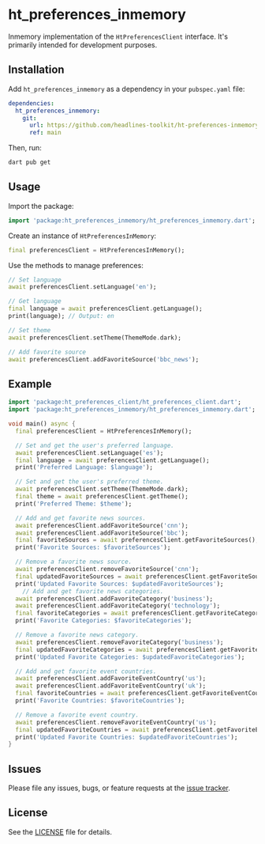 # ht_preferences_inmemory

Inmemory implementation of the `HtPreferencesClient` interface. It's primarily intended for development purposes.

## Installation

Add `ht_preferences_inmemory` as a dependency in your `pubspec.yaml` file:

```yaml
dependencies:
  ht_preferences_inmemory:
    git:
      url: https://github.com/headlines-toolkit/ht-preferences-inmemory.git
      ref: main 
```

Then, run:

```bash
dart pub get
```

## Usage

Import the package:

```dart
import 'package:ht_preferences_inmemory/ht_preferences_inmemory.dart';
```

Create an instance of `HtPreferencesInMemory`:

```dart
final preferencesClient = HtPreferencesInMemory();
```

Use the methods to manage preferences:

```dart
// Set language
await preferencesClient.setLanguage('en');

// Get language
final language = await preferencesClient.getLanguage();
print(language); // Output: en

// Set theme
await preferencesClient.setTheme(ThemeMode.dark);

// Add favorite source
await preferencesClient.addFavoriteSource('bbc_news');
```

## Example
```dart
import 'package:ht_preferences_client/ht_preferences_client.dart';
import 'package:ht_preferences_inmemory/ht_preferences_inmemory.dart';

void main() async {
  final preferencesClient = HtPreferencesInMemory();

  // Set and get the user's preferred language.
  await preferencesClient.setLanguage('es');
  final language = await preferencesClient.getLanguage();
  print('Preferred Language: $language');

  // Set and get the user's preferred theme.
  await preferencesClient.setTheme(ThemeMode.dark);
  final theme = await preferencesClient.getTheme();
  print('Preferred Theme: $theme');

  // Add and get favorite news sources.
  await preferencesClient.addFavoriteSource('cnn');
  await preferencesClient.addFavoriteSource('bbc');
  final favoriteSources = await preferencesClient.getFavoriteSources();
  print('Favorite Sources: $favoriteSources');

  // Remove a favorite news source.
  await preferencesClient.removeFavoriteSource('cnn');
  final updatedFavoriteSources = await preferencesClient.getFavoriteSources();
  print('Updated Favorite Sources: $updatedFavoriteSources');
    // Add and get favorite news categories.
  await preferencesClient.addFavoriteCategory('business');
  await preferencesClient.addFavoriteCategory('technology');
  final favoriteCategories = await preferencesClient.getFavoriteCategories();
  print('Favorite Categories: $favoriteCategories');

  // Remove a favorite news category.
  await preferencesClient.removeFavoriteCategory('business');
  final updatedFavoriteCategories = await preferencesClient.getFavoriteCategories();
  print('Updated Favorite Categories: $updatedFavoriteCategories');

  // Add and get favorite event countries.
  await preferencesClient.addFavoriteEventCountry('us');
  await preferencesClient.addFavoriteEventCountry('uk');
  final favoriteCountries = await preferencesClient.getFavoriteEventCountries();
  print('Favorite Countries: $favoriteCountries');

  // Remove a favorite event country.
  await preferencesClient.removeFavoriteEventCountry('us');
  final updatedFavoriteCountries = await preferencesClient.getFavoriteEventCountries();
  print('Updated Favorite Countries: $updatedFavoriteCountries');
}

```

## Issues

Please file any issues, bugs, or feature requests at the [issue tracker](https://github.com/headlines-toolkit/ht-preferences-inmemory/issues).

## License

See the [LICENSE](LICENSE) file for details.
